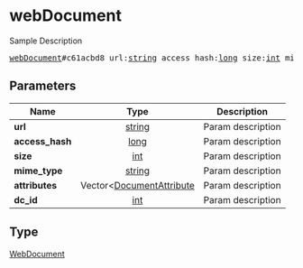 # webDocument

Sample Description

<pre>
<a href="../constructor/webDocument.md">webDocument</a>#c61acbd8 url:<a href="../type/string.md">string</a> access_hash:<a href="../type/long.md">long</a> size:<a href="../type/int.md">int</a> mime_type:<a href="../type/string.md">string</a> attributes:Vector&lt;<a href="../type/DocumentAttribute.md">DocumentAttribute</a>&gt; dc_id:<a href="../type/int.md">int</a> = <a href="../type/WebDocument.md">WebDocument</a>;
</pre>

## Parameters

| Name | Type | Description |
|------|:----:|-------------|
| **url** | [string](../type/string.md) | Param description |
| **access_hash** | [long](../type/long.md) | Param description |
| **size** | [int](../type/int.md) | Param description |
| **mime_type** | [string](../type/string.md) | Param description |
| **attributes** | Vector<[DocumentAttribute](../type/DocumentAttribute.md) | Param description |
| **dc_id** | [int](../type/int.md) | Param description |

## Type

[WebDocument](../type/WebDocument.md)
